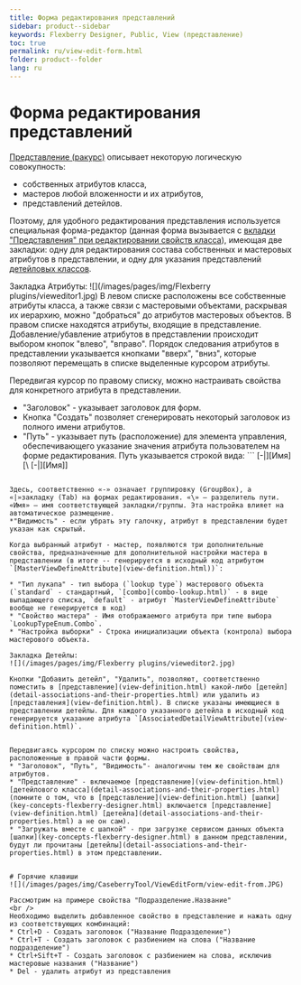 ```yaml
---
title: Форма редактирования представлений
sidebar: product--sidebar
keywords: Flexberry Designer, Public, View (представление)
toc: true
permalink: ru/view-edit-form.html
folder: product--folder
lang: ru
---
```


# Форма редактирования представлений
[Представление (ракурс)](view-definition.html) описывает некоторую логическую совокупность:

* собственных атрибутов класса, 
* мастеров любой вложенности и их атрибутов,
* представлений детейлов.

Поэтому, для удобного редактирования представления используется специальная форма-редактор (данная форма вызывается с [вкладки "Представления" при редактировании свойств класса](data--classes.html)), имеющая две закладки: одну для редактирования состава собственных и мастеровых атрибутов в представлении, и одну для указания представлений [детейловых классов](detail-associations-and-their-properties.html).


Закладка Атрибуты:
![](/images/pages/img/Flexberry plugins/vieweditor1.jpg)
В левом списке расположены все собственные атрибуты класса, а также связи с мастеровыми объектами, раскрывая их иерархию, можно "добраться" до атрибутов мастеровых объектов. В правом списке находятся атрибуты, входящие в представление. Добавление/убавление атрибутов в представлении происходит выбором кнопок "влево", "вправо". Порядок следования атрибутов в представлении указывается кнопками "вверх", "вниз", которые позволяют перемещать в списке выделенные курсором атрибуты.


Передвигая курсор по правому списку, можно настраивать свойства для конкретного атрибута в представлении.


* "Заголовок" - указывает заголовок для форм. 
* Кнопка "Создать" позволяет сгенерировать некоторый заголовок из полного имени атрибутов.
* "Путь" - указывает путь (расположение) для элемента управления, обеспечивающего указание значения атрибута пользователем на форме редактирования. Путь указывается строкой вида: ```
[-|][Имя][\ [-|][Имя]]
```

Здесь, соответственно «-» означает группировку (GroupBox), а «|»закладку (Tab) на формах редактирования. «\» — разделитель пути. «Имя» — имя соответствующей закладки/группы. Эта настройка влияет на автоматическое размещение.
*"Видимость" - если убрать эту галочку, атрибут в представлении будет указан как скрытый.

Когда выбранный атрибут - мастер, появляются три дополнительные свойства, предназначенные для дополнительной настройки мастера в представлении (в итоге -- генерируется в исходный код атрибутом `[MasterViewDefineAttribute](view-definition.html))`:

* "Тип лукапа" - тип выбора (`lookup type`) мастерового объекта (`standard` - стандартный, `[combo](combo-lookup.html)` - в виде выпадающего списка, `default` - атрибут `MasterViewDefineAttribute` вообще не генерируется в код) 
* "Свойство мастера" - Имя отображаемого атрибута при типе выбора `LookupTypeEnum.Combo`. 
* "Настройка выборки" - Строка инициализации объекта (контрола) выбора мастерового объекта.

Закладка Детейлы:
![](/images/pages/img/Flexberry plugins/vieweditor2.jpg)

Кнопки "Добавить детейл", "Удалить", позволяют, соответственно поместить в [представление](view-definition.html) какой-либо [детейл](detail-associations-and-their-properties.html) или удалить из [представления](view-definition.html). В списке указаны имеющиеся в представлении детейлы. Для каждого указанного детейла в исходный код генерируется указание атрибута `[AssociatedDetailViewAttribute](view-definition.html)`.


Передвигаясь курсором по списку можно настроить свойства, расположенные в правой части формы. 
* "Заголовок", "Путь", "Видимость"- аналогичны тем же свойствам для атрибутов. 
* "Представление" - включаемое [представление](view-definition.html) [детейлового класса](detail-associations-and-their-properties.html) (помните о том, что в [представление](view-definition.html) [шапки](key-concepts-flexberry-designer.html) включается [представление](view-definition.html) [детейла](detail-associations-and-their-properties.html) а не он сам).
* "Загружать вместе с шапкой" - при загрузке сервисом данных объекта [шапки](key-concepts-flexberry-designer.html) в данном представлении, будут ли прочитаны [детейлы](detail-associations-and-their-properties.html) в этом представлении.


# Горячие клавиши
![](/images/pages/img/CaseberryTool/ViewEditForm/view-edit-from.JPG)

Рассмотрим на примере свойства "Подразделение.Название"
<br />
Необходимо выделить добавленное свойство в представление и нажать одну из соответствующих комбинаций:
* Ctrl+D - Создать заголовок ("Название Подразделение")
* Ctrl+T - Создать заголовок с разбиением на слова ("Название подразделение")
* Ctrl+Sift+T - Создать заголовок с разбиением на слова, исключив мастеровые названия ("Название")
* Del - удалить атрибут из представления
